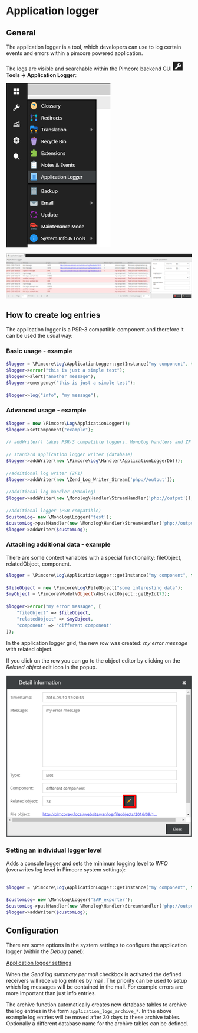 # Application logger

## General

The application logger is a tool, which developers can use to log certain events and errors within a pimcore powered application. 

<div class="inline-imgs">

The logs are visible and searchable within the Pimcore backend GUI ![Tools menu](../img/Icon_tools.png) **Tools -> Application Logger**:

</div>

![Application logger menu](..//img/applogger_menu.png)


![Application logger preview](../img/applogger_backend_preview.png)

## How to create log entries

The application logger is a PSR-3 compatible component and therefore it can be used the usual way:

### Basic usage - example

```php
$logger = \Pimcore\Log\ApplicationLogger::getInstance("my component", true); // returns a PSR-3 compatible logger
$logger->error("this is just a simple test");
$logger->alert("another message");
$logger->emergency("this is just a simple test");
 
$logger->log("info", "my message");
```

### Advanced usage - example

```php
$logger = new \Pimcore\Log\ApplicationLogger();
$logger->setComponent("example");
  
// addWriter() takes PSR-3 compatible loggers, Monolog handlers and ZF writers
  
// standard application logger writer (database)
$logger->addWriter(new \Pimcore\Log\Handler\ApplicationLoggerDb());
 
//additional log writer (ZF1)
$logger->addWriter(new \Zend_Log_Writer_Stream('php://output'));
 
//additional log handler (Monolog)
$logger->addWriter(new \Monolog\Handler\StreamHandler('php://output'));
  
//additional logger (PSR-compatible)
$customLog= new \Monolog\Logger('test');
$customLog->pushHandler(new \Monolog\Handler\StreamHandler('php://output'));
$logger->addWriter($customLog);
```

### Attaching additional data - example

There are some context variables with a special functionality: fileObject, relatedObject, component.

```php
$logger = \Pimcore\Log\ApplicationLogger::getInstance("my component", true); // returns a PSR-3 compatible logger
 
$fileObject = new \Pimcore\Log\FileObject("some interesting data");
$myObject = \Pimcore\Model\Object\AbstractObject::getById(73);
 
$logger->error("my error message", [
    "fileObject" => $fileObject,
    "relatedObject" => $myObject, 
    "component" => "different component"
]);
```

In the application logger grid, the new row was created: *my error message* with related object. 

If you click on the row you can go to the object editor by clicking on the *Related object* edit icon in the popup.

![App logger popup](../img/applogger_backend_popup.png)

### Setting an individual logger level

Adds a console logger and sets the minimum logging level to *INFO* (overwrites log level in Pimcore system settings):

```php

$logger = \Pimcore\Log\ApplicationLogger::getInstance("my component", true); // returns a PSR-3 compatible logger
 
$customLog= new \Monolog\Logger('SAP_exporter');
$customLog->pushHandler(new \Monolog\Handler\StreamHandler('php://output', \Monolog\Logger::INFO));
$logger->addWriter($customLog);
```

## Configuration

There are some options in the system settings to configure the application logger (within the *Debug* panel):

[Application logger settings](../img/applogger_settings.png)

When the *Send log summary per mail* checkbox is activated the defined receivers will receive log entries by mail. 
The priority can be used to setup which log messages will be contained in the mail. 
For example errors are more important than just info entries. 

The archive function automatically creates new database tables to archive the log entries in the form `application_logs_archive_*`. 
In the above example log entries will be moved after 30 days to these archive tables. 
Optionally a different database name for the archive tables can be defined. 


